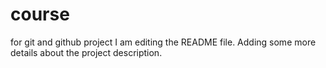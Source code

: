 # course
for git and github project
I am editing the README file. Adding some more details about the project description.
